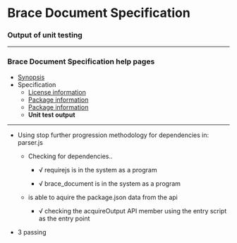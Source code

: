 # Brace Document Specification
### Output of unit testing
 
----
### Brace Document Specification help pages
* [Synopsis](https://github.com/restarian/batten_document_specification/blob/master/docs/synopsis.md)
* Specification
  * [License information](https://github.com/restarian/batten_document_specification/blob/master/docs/specification/license_information.md)
  * [Package information](https://github.com/restarian/batten_document_specification/blob/master/docs/specification/package_information.md)
  * [Package information](https://github.com/restarian/batten_document_specification/blob/master/docs/specification/package_information.md)
  * **Unit test output**
----

  * Using stop further progression methodology for dependencies in: parser.js

    * Checking for dependencies..

      * √ requirejs is in the system as a program

      * √ brace_document is in the system as a program

    * is able to aquire the package.json data from the api

      * √ checking the acquireOutput API member using the entry script as the entry point


  * 3 passing


